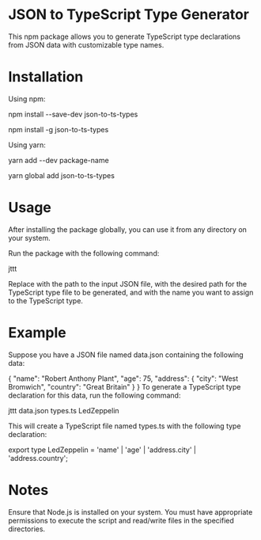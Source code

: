 JSON to TypeScript Type Generator
=============

This npm package allows you to generate TypeScript type declarations from JSON data with customizable type names.

Installation
=============
Using npm:

npm install --save-dev json-to-ts-types

npm install -g json-to-ts-types

Using yarn:

yarn add --dev package-name

yarn global add json-to-ts-types

Usage
=============
After installing the package globally, you can use it from any directory on your system.

Run the package with the following command:


jttt <inputPath> <outputPath> <typeName>

Replace <inputPath> with the path to the input JSON file, <outputPath> with the desired path for the TypeScript type file to be generated, and <typeName> with the name you want to assign to the TypeScript type.

Example
=============

Suppose you have a JSON file named data.json containing the following data:


{
  "name": "Robert Anthony Plant",
  "age": 75,
  "address": {
    "city": "West Bromwich",
    "country": "Great Britain"
  }
}
To generate a TypeScript type declaration for this data, run the following command:


jttt data.json types.ts LedZeppelin

This will create a TypeScript file named types.ts with the following type declaration:


export type LedZeppelin = 'name' | 'age' | 'address.city' | 'address.country';

Notes
=============

Ensure that Node.js is installed on your system.
You must have appropriate permissions to execute the script and read/write files in the specified directories.